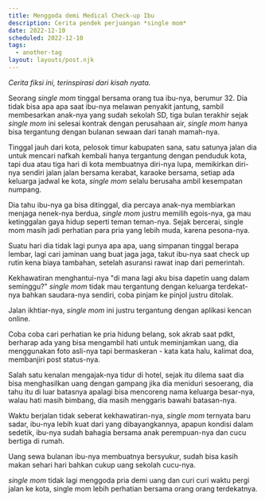 ```yaml
---
title: Menggoda demi Medical Check-up Ibu
description: Cerita pendek perjuangan *single mom*
date: 2022-12-10
scheduled: 2022-12-10
tags:
  - another-tag
layout: layouts/post.njk
---
```


*Cerita fiksi ini, terinspirasi dari kisah nyata.*

Seorang *single mom* tinggal bersama orang tua ibu-nya, berumur 32. Dia tidak bisa apa apa saat ibu-nya melawan penyakit jantung, sambil membesarkan anak-nya yang sudah sekolah SD, tiga bulan terakhir sejak *single mom* ini selesai kontrak dengan perusahaan air, *single mom* hanya bisa tergantung dengan bulanan sewaan dari tanah mamah-nya.

Tinggal jauh dari kota, pelosok timur kabupaten sana, satu satunya jalan dia untuk mencari nafkah kembali hanya tergantung dengan penduduk kota, tapi dua atau tiga hari di kota membuatnya diri-nya lupa, memikirkan diri-nya sendiri jalan jalan bersama kerabat, karaoke bersama, setiap ada keluarga jadwal ke kota, *single mom* selalu berusaha ambil kesempatan numpang.

Dia tahu ibu-nya ga bisa ditinggal, dia percaya anak-nya membiarkan menjaga nenek-nya berdua, *single mom* justru memilih egois-nya, ga mau ketinggalan gaya hidup seperti teman teman-nya. Sejak bercerai, single mom masih jadi perhatian para pria yang lebih muda, karena pesona-nya.

Suatu hari dia tidak lagi punya apa apa, uang simpanan tinggal berapa lembar, lagi cari jaminan uang buat jaga jaga, takut ibu-nya saat check up rutin kena biaya tambahan, setelah asuransi rawat inap dari pemerintah.

Kekhawatiran menghantui-nya "di mana lagi aku bisa dapetin uang dalam seminggu?" *single mom* tidak mau tergantung dengan keluarga terdekat-nya bahkan saudara-nya sendiri, coba pinjam ke pinjol justru ditolak.

Jalan ikhtiar-nya, *single mom* ini justru tergantung dengan aplikasi kencan online.

Coba coba cari perhatian ke pria hidung belang, sok akrab saat pdkt, berharap ada yang bisa mengambil hati untuk meminjamkan uang, dia menggunakan foto asli-nya tapi bermaskeran - kata kata halu, kalimat doa, membanjiri post status-nya.

Salah satu kenalan mengajak-nya tidur di hotel, sejak itu dilema saat dia bisa menghasilkan uang dengan gampang jika dia meniduri sesoerang, dia tahu itu di luar batasnya apalagi bisa mencoreng nama keluarga besar-nya, walau hati masih bimbang, dia masih menggaris bawahi batasan-nya.

Waktu berjalan tidak seberat kekhawatiran-nya, *single mom* ternyata baru sadar, ibu-nya lebih kuat dari yang dibayangkannya, apapun kondisi dalam sedetik, ibu-nya sudah bahagia bersama anak perempuan-nya dan cucu bertiga di rumah.

Uang sewa bulanan ibu-nya membuatnya bersyukur, sudah bisa kasih makan sehari hari bahkan cukup uang sekolah cucu-nya.

*single mom* tidak lagi menggoda pria demi uang dan curi curi waktu pergi jalan ke kota, single mom lebih perhatian bersama orang orang terdekatnya.

